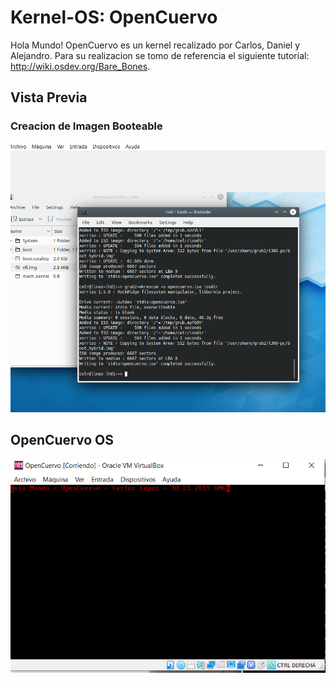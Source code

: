 # Kernel-OS: OpenCuervo
Hola Mundo!  OpenCuervo es un kernel recalizado por Carlos, Daniel y Alejandro. Para su realizacion se tomo de referencia el siguiente tutorial:  http://wiki.osdev.org/Bare_Bones.

## Vista Previa
### Creacion de Imagen Booteable
![solarized vim](https://github.com/alejandrokf21/Kernel-OS/blob/master/Multimedia/boot.png)

## OpenCuervo OS
![solarized vim](https://github.com/alejandrokf21/Kernel-OS/blob/master/Multimedia/final.png)
